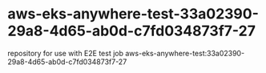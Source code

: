 # aws-eks-anywhere-test-33a02390-29a8-4d65-ab0d-c7fd034873f7-27
repository for use with E2E test job aws-eks-anywhere-test:33a02390-29a8-4d65-ab0d-c7fd034873f7-27
